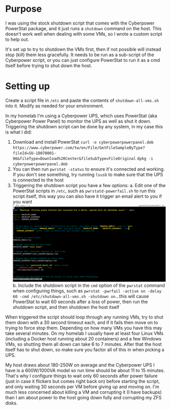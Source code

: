 # Purpose
I was using the stock shutdown script that comes with the Cyberpower PowerStat package, and it just runs a `shutdown` command on the host.  This doesn't work well when dealing with some VMs, so I wrote a custom script to help out.  

It's set up to try to shutdown the VMs first, then if not possible will instead stop (kill) them less gracefully.  It needs to be run as a sub-script of the Cyberpower script, or you can just configure PowerStat to run it as a cmd itself before trying to shut down the host.

# Setting up
Create a script file in `/etc` and paste the contents of `shutdown-all-vms.sh` into it.  Modify as needed for your environment.

In my homelab I'm using a Cyberpower UPS, which uses PowerStat (aka Cyberpower Power Panel) to monitor the UPS as well as shut it down.  Triggering the shutdown script can be done by any system, in my case this is what I did:

1. Download and install PowerStat
    `curl -o cyberpowerpowerpanel.deb https://www.cyberpower.com/tw/en/File/GetFileSampleByType?fileId=SU-18070001-06&fileType=Download%20Center&fileSubType=FileOriginal`
    `dpkg -i cyberpowerpowerpanel.deb`
2. You can then run `pwrstat -status` to ensure it's connected and working.  If you don't see something, try running `lsusb` to make sure that the UPS is connected to the host
3. Triggering the shutdown script you have a few options:
    a. Edit one of the PowerStat scripts in `/etc`, such as `pwrstatd-powerfail.sh` to run this script itself, this way you can also have it trigger an email alert to you if you want
    ![Example pwrstatd-powerfail.sh Script](./readme-images/pwrstatd-powerfail.sh.png)
    b. Include the shutdown script in the `cmd` option of the `pwrstat` command when configuring things, such as `pwrstat -pwrfail -active on -delay 60 -cmd /etc/shutdown-all-vms.sh -shutdown on`...this will cause PowerStat to wait 60 seconds after a loss of power, then run the shutdown script, and then shutdown the host itself


When triggered the script should loop through any running VMs, try to shut them down with a 30 second timeout each, and if it fails then move on to trying to force stop them.  Depending on how many VMs you have this may take several minutes.  On my homelab I usually have at least four Linux VMs (including a Docker host running about 20 containers) and a few Windows VMs, so shutting them all down can take 6 to 7 minutes.  After that the host itself has to shut down, so make sure you factor all of this in when picking a UPS.  

My host draws about 180-250W on average and the Cyberpower UPS I have is a 600W/1000VA model so run time should be about 11 to 15 minutes.  That's why I configure things to wait only 60 seconds after power failure (just in case it flickers but comes right back on) before starting the script, and only waiting 30 seconds per VM before giving up and moving on.  I'm much less concerned about killing a VM and corrupting it (I have backups) than I am about power to the host going down fully and corrupting my ZFS disks.